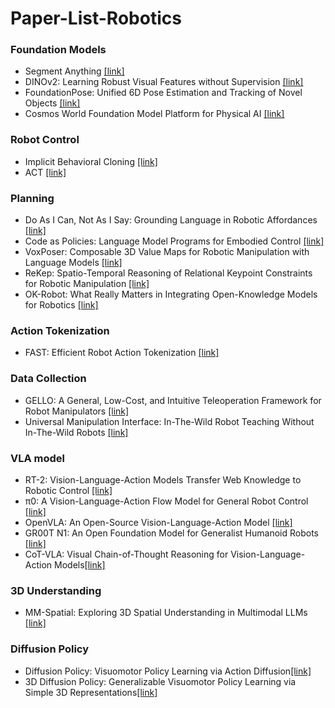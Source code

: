 # Paper-List-Robotics

### Foundation Models
+ Segment Anything [[link]](https://arxiv.org/pdf/2304.02643)
+ DINOv2: Learning Robust Visual Features without Supervision [[link]](https://arxiv.org/pdf/2304.07193)
+ FoundationPose: Unified 6D Pose Estimation and Tracking of Novel Objects [[link]](https://arxiv.org/pdf/2312.08344)
+ Cosmos World Foundation Model Platform for Physical AI [[link]](https://arxiv.org/pdf/2501.03575)

### Robot Control
+ Implicit Behavioral Cloning [[link]](https://arxiv.org/pdf/2109.00137)
+ ACT [[link]](https://arxiv.org/pdf/2304.13705)

### Planning
+ Do As I Can, Not As I Say: Grounding Language in Robotic Affordances [[link]](https://arxiv.org/pdf/2204.01691)
+ Code as Policies: Language Model Programs for Embodied Control [[link]](https://arxiv.org/pdf/2209.07753)
+ VoxPoser: Composable 3D Value Maps for Robotic Manipulation with Language Models [[link]](https://arxiv.org/pdf/2307.05973)
+ ReKep: Spatio-Temporal Reasoning of Relational Keypoint Constraints for Robotic Manipulation [[link]](https://arxiv.org/pdf/2409.01652)
+ OK-Robot: What Really Matters in Integrating Open-Knowledge Models for Robotics [[link]](https://arxiv.org/pdf/2401.12202)


 ### Action Tokenization
+ FAST: Efficient Robot Action Tokenization [[link]](https://www.pi.website/research/fast)

 ### Data Collection
+ GELLO: A General, Low-Cost, and Intuitive Teleoperation Framework for Robot Manipulators [[link]](https://wuphilipp.github.io/gello_site/)
+ Universal Manipulation Interface: In-The-Wild Robot Teaching Without In-The-Wild Robots [[link]](https://umi-gripper.github.io/)

 ### VLA model
+ RT-2: Vision-Language-Action Models Transfer Web Knowledge to Robotic Control [[link]](https://robotics-transformer2.github.io/assets/rt2.pdf)
+ π0: A Vision-Language-Action Flow Model for General Robot Control [[link]](https://www.physicalintelligence.company/download/pi0.pdf)
+ OpenVLA: An Open-Source Vision-Language-Action Model [[link]](https://openvla.github.io/)
+ GR00T N1: An Open Foundation Model for Generalist Humanoid Robots [[link]](https://d1qx31qr3h6wln.cloudfront.net/publications/GR00T_1_Whitepaper.pdf)
+ CoT-VLA: Visual Chain-of-Thought Reasoning for Vision-Language-Action Models[[link]](https://arxiv.org/pdf/2503.22020v1)

 ### 3D Understanding
 + MM-Spatial: Exploring 3D Spatial Understanding in Multimodal LLMs [[link]](https://arxiv.org/pdf/2503.13111)

 ### Diffusion Policy
 + Diffusion Policy: Visuomotor Policy Learning via Action Diffusion[[link]](https://arxiv.org/pdf/2303.04137v4)
 + 3D Diffusion Policy: Generalizable Visuomotor Policy Learning via Simple 3D Representations[[link]](https://3d-diffusion-policy.github.io/)
